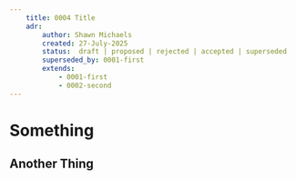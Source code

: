 ```yaml
---
    title: 0004 Title
    adr:
        author: Shawn Michaels
        created: 27-July-2025
        status:  draft | proposed | rejected | accepted | superseded
        superseded_by: 0001-first
        extends:
            - 0001-first
            - 0002-second
---
```


# Something

## Another Thing